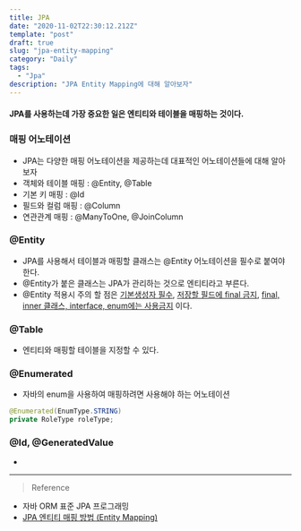 ```yaml
---
title: JPA
date: "2020-11-02T22:30:12.212Z"
template: "post"
draft: true
slug: "jpa-entity-mapping"
category: "Daily"
tags:
  - "Jpa"
description: "JPA Entity Mapping에 대해 알아보자"
---
```


#### JPA를 사용하는데 가장 중요한 일은 엔티티와 테이블을 매핑하는 것이다.

### 매핑 어노테이션
- JPA는 다양한 매핑 어노테이션을 제공하는데 대표적인 어노테이션들에 대해 알아보자
- 객체와 테이블 매핑 : @Entity, @Table
- 기본 키 매핑 : @Id
- 필드와 컬럼 매핑 : @Column
- 연관관계 매핑 : @ManyToOne, @JoinColumn

### @Entity
- JPA를 사용해서 테이블과 매핑할 클래스는 @Entity 어노테이션을 필수로 붙여야 한다.
- @Entity가 붙은 클래스는 JPA가 관리하는 것으로 엔티티라고 부른다.
- @Entity 적용시 주의 할 점은 <u>기본생성자 필수</u>, <u>저장할 필드에 final 금지</u>, <u>final, inner 클래스, interface, enum에는 사용금지</u> 이다.

### @Table
- 엔티티와 매핑할 테이블을 지정할 수 있다.

### @Enumerated
- 자바의 enum을 사용하여 매핑하려면 사용해야 하는 어노테이션
```java
@Enumerated(EnumType.STRING)
private RoleType roleType;
```

### @Id, @GeneratedValue
- 


<hr>

> Reference
- 자바 ORM 표준 JPA 프로그래밍
- [JPA 엔티티 매핑 방법 (Entity Mapping)](https://gmlwjd9405.github.io/2019/08/11/entity-mapping.html)
